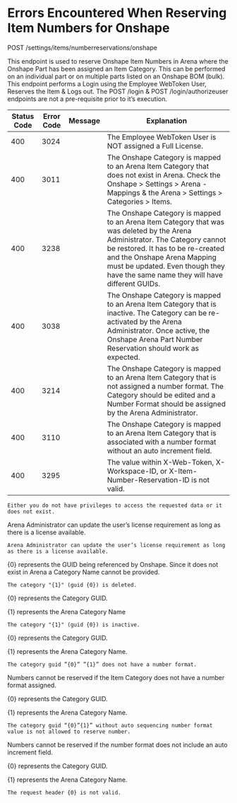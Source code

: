 # Errors Encountered When Reserving Item Numbers for Onshape
POST /settings/items/numberreservations/onshape

This endpoint is used to reserve Onshape Item Numbers in Arena where the Onshape Part has been assigned an Item Category.  This can be performed on an individual part or on multiple parts listed on an Onshape BOM \(bulk\). This endpoint performs a Login using the Employee WebToken User, Reserves the Item & Logs out. The POST /login & POST /login/authorizeuser endpoints are not a pre\-requisite prior to it’s execution.


| Status Code | Error Code | Message | Explanation |
|  --- |  --- |  --- |  --- | 
| 400 | 3024 |   | The Employee WebToken User is NOT assigned a Full License.    |
| 400 | 3011 |   | The Onshape Category is mapped to an Arena Item Category that does not exist in Arena. Check the Onshape &gt; Settings &gt; Arena \- Mappings & the Arena &gt; Settings &gt; Categories &gt; Items.  |
| 400 | 3238 |   | The Onshape Category is mapped to an Arena Item Category that was was deleted by the Arena Administrator. The Category cannot be restored. It has to be re\-created and the Onshape Arena Mapping must be updated. Even though they have the same name they will have different GUIDs. |
| 400 | 3038 |   | The Onshape Category is mapped to an Arena Item Category that is inactive. The Category can be re\-activated by the Arena Administrator. Once active, the Onshape Arena Part Number Reservation should work as expected. |
| 400 | 3214 |   | The Onshape Category is mapped to an Arena Item Category that is not assigned a number format. The Category should be edited and a Number Format should be assigned by the Arena Administrator.  |
| 400 | 3110 |   | The Onshape Category is mapped to an Arena Item Category that is associated with a number format without an auto increment field.  |
| 400 | 3295 |   | The value within X\-Web\-Token, X\-Workspace\-ID, or X\-Item\-Number\-Reservation\-ID is not valid. |

```
Either you do not have privileges to access the requested data or it does not exist.
```
Arena Administrator can update the user’s license requirement as long as there is a license available. 

```
Arena Administrator can update the user’s license requirement as long as there is a license available.
```
\{0\} represents the GUID being referenced by Onshape. Since it does not exist in Arena a Category Name cannot be provided.

```
The category "{1}" (guid {0}) is deleted.
```
\{0\} represents the Category GUID.

\{1\} represents the Arena Category Name

```
The category "{1}" (guid {0}) is inactive.
```
\{0\} represents the Category GUID.

\{1\} represents the Arena Category Name.

```
The category guid ”{0}” ”{1}” does not have a number format.
```
Numbers cannot be reserved if the Item Category does not have a number format assigned.

\{0\} represents the Category GUID.

\{1\} represents the Arena Category Name.

```
The category guid “{0}”{1}” without auto sequencing number format value is not allowed to reserve number.
```
Numbers cannot be reserved if the number format does not include an auto increment field. 

\{0\} represents the Category GUID.

\{1\} represents the Arena Category Name.

```
The request header {0} is not valid.
```
